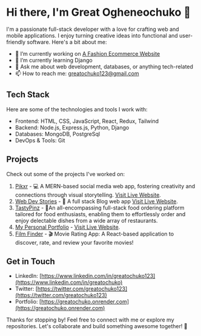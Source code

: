 # Hi there, I'm Great Ogheneochuko 👋

I'm a passionate full-stack developer with a love for crafting web and mobile applications. I enjoy turning creative ideas into functional and user-friendly software. Here's a bit about me:

- 🔭 I’m currently working on  [A Fashion Ecommerce Website](https://github.com/greatochuko/shopparel)
- 🌱 I’m currently learning Django
- 💬 Ask me about web development, databases, or anything tech-related
- 📫 How to reach me: [greatochuko123@gmail.com](mailto:greatochuko123@gmail.com)

## Tech Stack
Here are some of the technologies and tools I work with:

- Frontend: HTML, CSS, JavaScript, React, Redux, Tailwind
- Backend: Node.js, Express.js, Python, Django
- Databases: MongoDB, PostgreSql
- DevOps & Tools: Git

## Projects
Check out some of the projects I've worked on:

1. [Pikxr](https://github.com/greatochuko/pikxr-client) - 💻 A MERN-based social media web app, fostering creativity and connections through visual storytelling. [Visit Live Website](https://pikxr.onrender.com).
2. [Web Dev Stories](https://github.com/greatochuko/web-dev-stories) - 📝 A full stack Blog web app [Visit Live Website](https://web-dev-stories.vercel.app).
3. [TastyPinz](https://github.com/greatochuko/tasty-pinz) -  🛒An all-encompassing full-stack food ordering platform tailored for food enthusiasts, enabling them to effortlessly order and enjoy delectable dishes from a wide array of restaurants.
4. [My Personal Portfolio](https://github.com/greatochuko/portfolio) - [Visit Live Website](https://greatochuko.onrender.com).
5. [Film Finder](https://github.com/greatochuko/film-finder) - 🎬 Movie Rating App: A React-based application to discover, rate, and review your favorite movies!


## Get in Touch
- LinkedIn: [https://www.linkedin.com/in/greatochuko123](https://www.linkedin.com/in/greatochuko)
- Twitter: [https://twitter.com/greatochuko123](https://twitter.com/greatochuko123)
- Portfolio: [https://greatochuko.onrender.com](https://greatochuko.onrender.com)

Thanks for stopping by! Feel free to connect with me or explore my repositories. Let's collaborate and build something awesome together! 🚀

